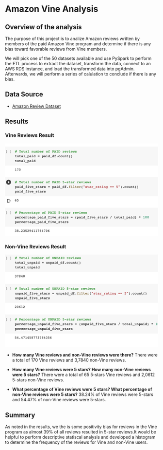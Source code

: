 # Amazon Vine Analysis
## Overview of the analysis
The purpose of this project is to analize Amazon reviews written by members of the paid Amazon Vine program and determine if there is any bias toward favorable reviews from Vine members.

We will pick one of the 50 datasets available and use PySpark to perform the ETL process to extract the dataset, transform the data, connect to an AWS RDS instance, and load the transformed data into pgAdmin. Afterwards, we will perform a series of calulation to conclude if there is any bias.

## Data Source
- [Amazon Review Dataset](https://s3.amazonaws.com/amazon-reviews-pds/tsv/amazon_reviews_us_Pet_Products_v1_00.tsv.gz)
## Results
### Vine Reviews Result
![Paid](https://github.com/msevillano89/Amazon_Vine_Analysis/blob/main/Images/Paid.png)

### Non-Vine Reviews Result
![Unpaid](https://github.com/msevillano89/Amazon_Vine_Analysis/blob/main/Images/Unpaid.png)

- **How many Vine reviews and non-Vine reviews were there?** There were a total of 170 Vine reviews and 3,7840 non-Vine reviews.

- **How many Vine reviews were 5 stars? How many non-Vine reviews were 5 stars?** There were a total of 65 5-stars Vine reviews and 2,0612 5-stars non-Vine reviews.

- **What percentage of Vine reviews were 5 stars? What percentage of non-Vine reviews were 5 stars?** 38.24% of Vine reviews were 5-stars and 54.47% of non-Vine reviews were 5-stars.

## Summary
As noted in the results, we the is some positivity bias for reviews in the Vine program as almost 39% of all reviews resulted in 5-star reviews.It would be helpful to perform descriptive statiscal analysis and developed a histogram to determine the frequency of the reviews for Vine and non-Vine users.
